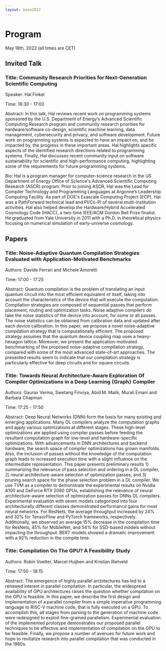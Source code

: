 ```yaml
---
layout: base2022
---
```


# Program

May 18th, 2022 (all times are CET)




## Invited Talk

### Title: Community Research Priorities for Next-Generation Scientific Computing 

Speaker: Hal Finkel

Time: 16:30 - 17:00

Abstract: In this talk, Hal reviews recent work on programming systems sponsored by the U.S. Department of Energy’s Advanced Scientific Computing Research program and community research priorities for hardware/software co-design, scientific machine learning, data management, cybersecurity and privacy, and software development. Future work on programming systems is expected to have an impact on, and be impacted by, the progress in these important areas. Hal highlights specific aspects of the identified research directions related to programming systems. Finally, Hal discusses recent community input on software sustainability for scientific and high-performance computing, highlighting some of the requirements for future programming systems.

Bio: Hal is a program manager for computer-science research in the US Department of Energy Office of Science's Advanced Scientific Computing Research (ASCR) program. Prior to joining ASCR, Hal was the Lead for Compiler Technology and Programming Languages at Argonne’s Leadership Computing Facility. As part of DOE's Exascale Computing Project (ECP), Hal was a PathForward technical lead and PI/Co-PI of several multi-institution activities. Hal also helped develop the Hardware/Hybrid Accelerated Cosmology Code (HACC), a two-time IEEE/ACM Gordon Bell Prize finalist. He graduated from Yale University in 2011 with a Ph.D. in theoretical physics focusing on numerical simulation of early-universe cosmology.




## Papers

### Title: Noise-Adaptive Quantum Compilation Strategies Evaluated with Application-Motivated Benchmarks

Authors: Davide Ferrari and Michele Amoretti

Time: 17:00 - 17:25

Abstract: Quantum compilation is the problem of translating an input quantum circuit into the most efficient equivalent of itself, taking into account the characteristics of the device that will execute the computation. Compilation strategies are composed of sequential passes that perform placement, routing and optimization tasks. Noise adaptive compilers do take the noise statistics of the device into account, for some or all passes. The noise statistics can be obtained from calibration data and updated after each device calibration. In this paper, we propose a novel noise-adaptive compilation strategy that is computationally efficient. The proposed strategy assumes that the quantum device coupling map uses a heavy-hexagon lattice. Moreover, we present the application-motivated benchmarking of the proposed noise-adaptive compilation strategy, compared with some of the most advanced state-of-art approaches. The presented results seem to indicate that our compilation strategy is particularly effective for deep circuits and for square circuits.

### Title: Towards Neural Architecture-Aware Exploration Of Compiler Optimizations in a Deep Learning {Graph} Compiler

Authors: Gaurav Verma, Swetang Finviya, Abid M. Malik, Murali Emani and Barbara Chapman

Time: 17:25 - 17:50

Abstract: Deep Neural Networks (DNN) form the basis for many existing and emerging applications. Many DL compilers analyze the computation graphs and apply various optimizations at different stages. These high-level optimizations are applied using compiler passes before feeding the resultant computation graph for low-level and hardware-specific optimizations. With advancements in DNN architectures and backend hardware, the search space of compiler optimizations has grown manifolds. Also, the inclusion of passes without the knowledge of the computation graph leads to increased execution time with a slight influence on the intermediate representation. This paper presents preliminary results 1) summarizing the relevance of pass selection and ordering in a DL compiler, 2) neural architecture-aware selection of optimization passes, and 3) pruning search space for the phase selection problem in a DL compiler. We use TVM as a compiler to demonstrate the experimental results on Nvidia A100 and GeForce RTX 2080 GPUs, establishing the relevance of neural architecture-aware selection of optimization passes for DNNs DL compilers. Experimental evaluation with seven models categorized into four architecturally different classes demonstrated performance gains for most neural networks. For ResNets, the average throughput increased by 24% and 32% for TensorFlow and PyTorch frameworks, respectively. Additionally, we observed an average 15% decrease in the compilation time for ResNets, 45% for MobileNet, and 54% for SSD-based models without impacting the throughput. BERT models showed a dramatic improvement with a 92% reduction in the compile time.


### Title: Compilation On The GPU? A Feasibility Study

Authors: Robin Voetter, Marcel Huijben and Kristian Rietveld

Time: 17:50 - 18:15

Abstract: The emergence of highly parallel architectures has led to a renewed interest in parallel compilation. In particular, the widespread availability of GPU architectures raises the question whether compilation on the GPU is feasible. In this paper, we describe the first design and implementation of a parallel compiler from a simple imperative programming language to RISC-V machine code, that is fully executed on a GPU. To accomplish this, all stages from parsing to the generation of machine code were redesigned to exploit fine-grained parallelism. Experimental evaluation of the implemented prototype demonstrates our proposed parallel techniques to be effective and implementation of compilation on the GPU to be feasible. Finally, we propose a number of avenues for future work and hope to revitalize research into parallel compilation that was conducted in the 1980s.

